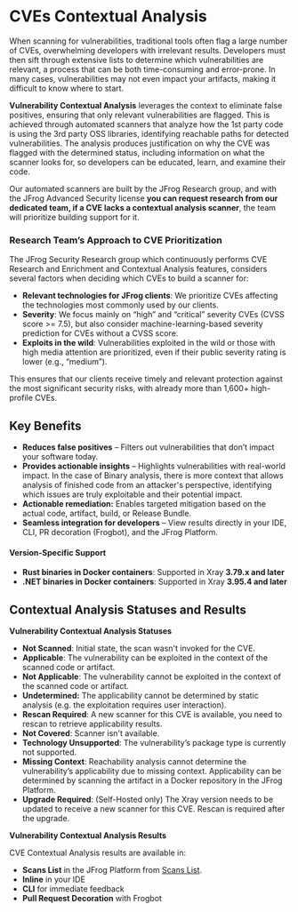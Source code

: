 # CVEs Contextual Analysis

When scanning for vulnerabilities, traditional tools often flag a large number of CVEs, overwhelming developers with irrelevant results. Developers must then sift through extensive lists to determine which vulnerabilities are relevant, a process that can be both time-consuming and error-prone. In many cases, vulnerabilities may not even impact your artifacts, making it difficult to know where to start.

**Vulnerability Contextual Analysis** leverages the context to eliminate false positives, ensuring that only relevant vulnerabilities are flagged. This is achieved through automated scanners that analyze how the 1st party code is using the 3rd party OSS libraries, identifying reachable paths for detected vulnerabilities. The analysis produces justification on why the CVE was flagged with the determined status, including information on what the scanner looks for, so developers can be educated, learn, and examine their code.

Our automated scanners are built by the JFrog Research group, and with the JFrog Advanced Security license **you can request research from our dedicated team, if a CVE lacks a contextual analysis scanner**, the team will prioritize building support for it.

### Research Team’s Approach to CVE Prioritization

The JFrog Security Research group which continuously performs CVE Research and Enrichment and Contextual Analysis features, considers several factors when deciding which CVEs to build a scanner for:

* **Relevant technologies for JFrog clients**: We prioritize CVEs affecting the technologies most commonly used by our clients.
* **Severity**: We focus mainly on “high” and “critical” severity CVEs (CVSS score >= 7.5), but also consider machine-learning-based severity prediction for CVEs without a CVSS score.
* **Exploits in the wild**: Vulnerabilities exploited in the wild or those with high media attention are prioritized, even if their public severity rating is lower (e.g., “medium”).

This ensures that our clients receive timely and relevant protection against the most significant security risks, with already more than 1,600+ high-profile CVEs.

## Key Benefits

* **Reduces false positives** – Filters out vulnerabilities that don’t impact your software today.
* **Provides actionable insights** – Highlights vulnerabilities with real-world impact. In the case of Binary analysis, there is more context that allows analysis of finished code from an attacker's perspective, identifying which issues are truly exploitable and their potential impact.
* **Actionable remediation:** Enables targeted mitigation based on the actual code, artifact, build, or Release Bundle.
* **Seamless integration for developers** – View results directly in your IDE, CLI, PR decoration (Frogbot), and the JFrog Platform.

#### Version-Specific Support

* **Rust binaries in Docker containers**: Supported in Xray **3.79.x and later**
* **.NET binaries in Docker containers**: Supported in Xray **3.95.4 and later**

## Contextual Analysis Statuses and Results

**Vulnerability Contextual Analysis Statuses**

* **Not Scanned**: Initial state, the scan wasn't invoked for the CVE.
* **Applicable**: The vulnerability can be exploited in the context of the scanned code or artifact.
* **Not Applicable**: The vulnerability cannot be exploited in the context of the scanned code or artifact.
* **Undetermined:** The applicability cannot be determined by static analysis (e.g. the exploitation requires user interaction).
* **Rescan Required**: A new scanner for this CVE is available, you need to rescan to retrieve applicability results.
* **Not Covered**: Scanner isn't available.
* **Technology Unsupported**: The vulnerability’s package type is currently not supported.
* **Missing Context**: Reachability analysis cannot determine the vulnerability’s applicability due to missing context. Applicability can be determined by scanning the artifact in a Docker repository in the JFrog Platform.
* **Upgrade Required**: (Self-Hosted only) The Xray version needs to be updated to receive a new scanner for this CVE. Rescan is required after the upgrade.

**Vulnerability Contextual Analysis Results**

CVE Contextual Analysis results are available in:

* **Scans List** in the JFrog Platform from [Scans List](https://about/document/preview/551896#UUID-82a35411-384b-423c-8aba-0b6796583862).
* **Inline** in your IDE
* **CLI** for immediate feedback
* **Pull Request Decoration** with Frogbot



